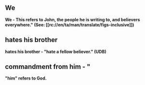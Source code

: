## We  ##

<b>We <b>- This refers to John, the people he is writing to, and believers everywhere." (See: [[rc://en/ta/man/translate/figs-inclusive]])

## hates his brother  ##

<b>hates his brother <b>- "hate a fellow believer."  (UDB)

## commandment from him - " ##

"<b>him" refers to God.
